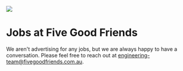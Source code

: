 ![](https://cloud.githubusercontent.com/assets/19860/18533550/2956aa6e-7b27-11e6-846e-43096e17ec25.png)

# Jobs at Five Good Friends

We aren't advertising for any jobs, but we are always happy to have a conversation. Please feel free to reach out at engineering-team@fivegoodfriends.com.au.
